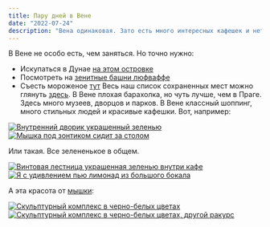 ```yaml
---
title: Пару дней в Вене
date: "2022-07-24"
description: "Вена одинаковая. Зато есть много интересных кафешек и нет проблем с магазинами всего, что хочешь."
---
```


В Вене не особо есть, чем заняться. Но точно нужно:
* Искупаться в Дунае <a href="https://goo.gl/maps/JKp17Gf12hozBgKF9" target="_blank" rel="norferrer"> на этом островке</a>
* Посмотреть на <a href="https://goo.gl/maps/dwGg8kgSFTcxRbjX8" target="_blank" rel="norferrer">зенитные башни люфваффе</a>
* Съесть мороженое <a href="https://goo.gl/maps/ndL99QkcUQtK728Y9" target="_blank" rel="norferrer">тут</a>
Весь наш список сохраненных мест можно глянуть <a href="https://goo.gl/maps/E4AxMHTxLnEUXRtt8" target="_blank" rel="norferrer">здесь</a>. В Вене плохая барахолка, но чуть лучше, чем в Праге. Здесь много музеев, дворцов и парков. В Вене классный шоппинг, много стильных людей и красивые кафешки. Вот, например:

<a href="https://dl.dropboxusercontent.com/s/nepnf4jx8sdmvof/1.jpg?dl=0" target="_blank" rel="norferrer">

<img src="https://dl.dropboxusercontent.com/s/6rnpy8odwgh476e/1-imresizer.jpeg?dl=0" alt="Внутренний дворик украшенный зеленью" title="Внутренний дворик украшенный зеленью"/>

</a>

<a href="https://dl.dropboxusercontent.com/s/tsxoannjinvgr6z/4.jpg?dl=0" target="_blank" rel="norferrer">

<img src="https://dl.dropboxusercontent.com/s/veefveigepq8iaj/4-imresizer.jpeg?dl=0" alt="Мышка под зонтиком сидит за столом" title="Мышка под зонтиком сидит за столом"/>

</a>

Или такая. Все зелененькое в общем.

<a href="https://dl.dropboxusercontent.com/s/vhzm6f7namd57yq/3.jpg?dl=0" target="_blank" rel="norferrer">

<img src="https://dl.dropboxusercontent.com/s/fxcl3xbxg4dqtgb/3-imresizer.jpeg?dl=0" alt="Винтовая лестница украшенная зеленью внутри кафе" title="Винтовая лестница украшенная зеленью внутри кафе"/>

</a>

<a href="https://dl.dropboxusercontent.com/s/p0ohu4of9l8ih5r/2.jpg?dl=0" target="_blank" rel="norferrer">

<img src="https://dl.dropboxusercontent.com/s/zz16h6sakshoals/2-imresizer.jpeg?dl=0" alt="Я с удивлением пью лимонад из большого бокала" title="Я с удивлением пью лимонад из большого бокала"/>

</a>

А эта красота от <a href="https://www.instagram.com/nadytsegelnik/" target="_blank" rel="norferrer">мышки</a>:

<a href="https://dl.dropboxusercontent.com/s/lt8c0vsl05h3nlv/5.jpg?dl=0" target="_blank" rel="norferrer">

<img src="https://dl.dropboxusercontent.com/s/qb1b0ylqyd6ogqd/5-imresizer.jpeg?dl=0" alt="Скульптурный комплекс в черно-белых цветах" title="Скульптурный комплекс в черно-белых цветах"/>

</a>

<a href="https://dl.dropboxusercontent.com/s/b1p5sejzmpcja31/6.JPG?dl=0" target="_blank" rel="norferrer">

<img src="https://dl.dropboxusercontent.com/s/he4d7j4o87czyqb/6-imresizer.jpeg?dl=0" alt="Скульптурный комплекс в черно-белых цветах, другой ракурс" title="Скульптурный комплекс в черно-белых цветах, другой ракурс"/>

</a>
